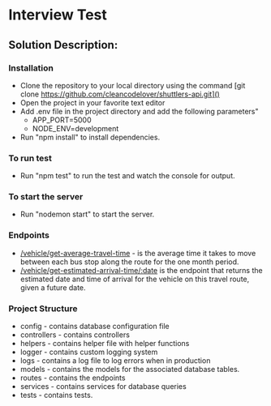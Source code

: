 # Interview Test

## Solution Description:

### Installation
- Clone the repository to your local directory using the command [git clone https://github.com/cleancodelover/shuttlers-api.git]()
- Open the project in your favorite text editor
- Add .env file in the project directory and add the following parameters"
  - APP_PORT=5000
  - NODE_ENV=development
- Run "npm install" to install dependencies.

### To run test
- Run "npm test" to run the test and watch the console for output.

### To start the server
- Run "nodemon start" to start the server.

### Endpoints
- [/vehicle/get-average-travel-time]() - is the average time it takes to move between each bus stop along the route for the one month period.
- [/vehicle/get-estimated-arrival-time/:date]() is the endpoint that returns the estimated date and time of arrival for the vehicle on this travel route, given a future date.

### Project Structure
- config - contains database configuration file
- controllers - contains controllers
- helpers - contains helper file with helper functions
- logger - contains custom logging system
- logs - contains a log file to log errors when in production
- models - contains the models for the associated database tables.
- routes - contains the endpoints
- services - contains services for database queries
- tests - contains tests.